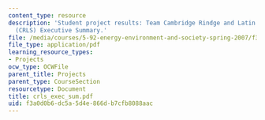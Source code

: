```yaml
---
content_type: resource
description: 'Student project results: Team Cambridge Rindge and Latin High School
  (CRLS) Executive Summary.'
file: /media/courses/5-92-energy-environment-and-society-spring-2007/f3a0d0b6dc5a5d4e866db7cfb8088aac_crls_exec_sum.pdf
file_type: application/pdf
learning_resource_types:
- Projects
ocw_type: OCWFile
parent_title: Projects
parent_type: CourseSection
resourcetype: Document
title: crls_exec_sum.pdf
uid: f3a0d0b6-dc5a-5d4e-866d-b7cfb8088aac
---
```

